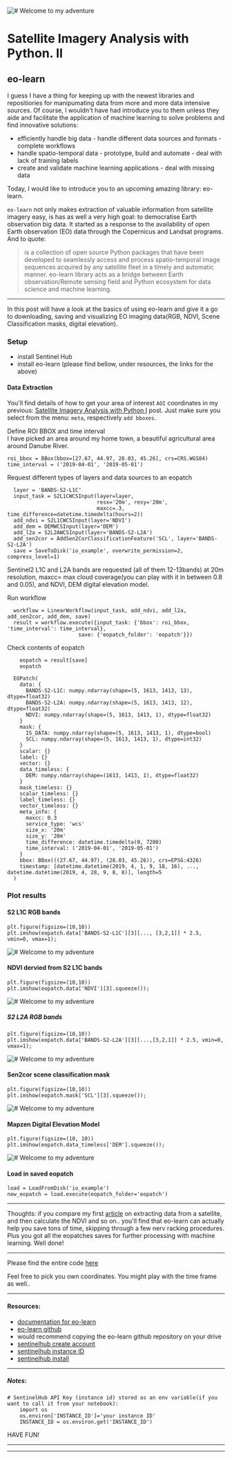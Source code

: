 ![# Welcome to my adventure](/images/Sat1.jpg)

# Satellite Imagery Analysis with Python. II


## eo-learn

I guess I have a thing for keeping up with the newest libraries and repositiories for manipumating data from more and more data intensive sources. 
Of course, I wouldn't have had introduce you to them unless they aide and facilitate the application of machine learning to solve problems and find innovative solutions:
  - efficiently handle big data      - handle different data sources and formats     - complete workflows
  - handle spatio-temporal data      - prototype, build and automate                 - deal with lack of training labels
  - create and validate machine learning applications                                - deal with missing data

Today, I would like to introduce you to an upcoming amazing library: eo-learn. 

`eo-learn` not only makes extraction of valuable information from satellite imagery easy, is has as well a very high goal: to democratise Earth observation big data.
It started as a response to the availability of open Earth observation (EO) data through the Copernicus and Landsat programs. 
And to quote:
> is a collection of open source Python packages that have been developed to seamlessly access and process spatio-temporal image sequences acquired by any satellite fleet in a timely and automatic manner.
> eo-learn library acts as a bridge between Earth observation/Remote sensing field and Python ecosystem for data science and machine learning.

-------------------
In this post will have a look at the basics of using eo-learn and give it a go to downloading, saving and visualizing EO imaging data(RGB, NDVI, Scene Classification masks, digital elevation).


### Setup 
   - install Sentinel Hub 
   - install eo-learn
(please find bellow, under resources, the links for the above)

#### Data Extraction

You'll find details of how to get your area of interest `AOI` coordinates in my previous: [Satellite Imagery Analysis with Python I](https://danielmoraite.github.io/docs/satellite1.html) post. Just make sure you select from the menu: `meta`, respectively `add bboxes`. 

Define ROI BBOX and time interval  
I have picked an area around my home town, a beautiful agricultural area around Danube River. 

    roi_bbox = BBox(bbox=[27.67, 44.97, 28.03, 45.26], crs=CRS.WGS84)
    time_interval = ('2019-04-01', '2019-05-01')

Request different types of layers and data sources to an eopatch

      layer = 'BANDS-S2-L1C'
      input_task = S2L1CWCSInput(layer=layer, 
                                 resx='20m', resy='20m', 
                                 maxcc=.3, time_difference=datetime.timedelta(hours=2))
      add_ndvi = S2L1CWCSInput(layer='NDVI')
      add_dem = DEMWCSInput(layer='DEM')
      add_l2a = S2L2AWCSInput(layer='BANDS-S2-L2A')
      add_sen2cor = AddSen2CorClassificationFeature('SCL', layer='BANDS-S2-L2A')
      save = SaveToDisk('io_example', overwrite_permission=2, compress_level=1)
      
Sentinel2 L1C and L2A bands are requested (all of them 12-13bands) at 20m resolution, maxcc= max cloud coverage(you can play with it in between 0.8 and 0.05), and NDVI, DEM digital elevation model. 

Run workflow       
        
      workflow = LinearWorkflow(input_task, add_ndvi, add_l2a, add_sen2cor, add_dem, save)
      result = workflow.execute({input_task: {'bbox': roi_bbox, 'time_interval': time_interval},
                           save: {'eopatch_folder': 'eopatch'}})
        
 Check contents of eopatch
 
        eopatch = result[save]
        eopatch
        
      EOPatch(
        data: {
          BANDS-S2-L1C: numpy.ndarray(shape=(5, 1613, 1413, 13), dtype=float32)
          BANDS-S2-L2A: numpy.ndarray(shape=(5, 1613, 1413, 12), dtype=float32)
          NDVI: numpy.ndarray(shape=(5, 1613, 1413, 1), dtype=float32)
        }
        mask: {
          IS_DATA: numpy.ndarray(shape=(5, 1613, 1413, 1), dtype=bool)
          SCL: numpy.ndarray(shape=(5, 1613, 1413, 1), dtype=int32)
        }
        scalar: {}
        label: {}
        vector: {}
        data_timeless: {
          DEM: numpy.ndarray(shape=(1613, 1413, 1), dtype=float32)
        }
        mask_timeless: {}
        scalar_timeless: {}
        label_timeless: {}
        vector_timeless: {}
        meta_info: {
          maxcc: 0.3
          service_type: 'wcs'
          size_x: '20m'
          size_y: '20m'
          time_difference: datetime.timedelta(0, 7200)
          time_interval: ('2019-04-01', '2019-05-01')
        }
        bbox: BBox(((27.67, 44.97), (28.03, 45.26)), crs=EPSG:4326)
        timestamp: [datetime.datetime(2019, 4, 1, 9, 18, 16), ..., datetime.datetime(2019, 4, 28, 9, 8, 8)], length=5
      )
        
### Plot results

#### S2 L1C RGB bands

    plt.figure(figsize=(10,10))
    plt.imshow(eopatch.data['BANDS-S2-L1C'][3][..., [3,2,1]] * 2.5, vmin=0, vmax=1);
![# Welcome to my adventure](/images/BR1S2L1CRGBbands.png)

#### NDVI dervied from S2 L1C bands

    plt.figure(figsize=(10,10))
    plt.imshow(eopatch.data['NDVI'][3].squeeze());
![# Welcome to my adventure](/images/BR2NDVIderviedfromS2L1Cbands.png)

##### S2 L2A RGB bands

    plt.figure(figsize=(10,10))
    plt.imshow(eopatch.data['BANDS-S2-L2A'][3][...,[3,2,1]] * 2.5, vmin=0, vmax=1);
![# Welcome to my adventure](/images/BR3S2L2ARGBbands.png)

#### Sen2cor scene classification mask

    plt.figure(figsize=(10,10))
    plt.imshow(eopatch.mask['SCL'][3].squeeze());
![# Welcome to my adventure](/images/BR4Sen2corsceneclassificationmask.png)    

#### Mapzen Digital Elevation Model

    plt.figure(figsize=(10, 10))
    plt.imshow(eopatch.data_timeless['DEM'].squeeze());
![# Welcome to my adventure](BR5MapzenDigitalElevationModel.png)

#### Load in saved eopatch
    load = LoadFromDisk('io_example')
    new_eopatch = load.execute(eopatch_folder='eopatch')

--------------------------
Thoughts: if you compare my first [article](https://danielmoraite.github.io/docs/satellite1.html) on extracting data from a satellite, and then calculate the NDVI and so on.. you'll find that eo-learn can actually help you save tons of time, skipping through a few nerv racking procedures. Plus you got all the eopatches saves for further processing with machine learning. Well done! 

_________________________

Please find the entire code [here](https://github.com/DanielMoraite/DanielMoraite.github.io/blob/master/assets/forblogBR.ipynb)

Feel free to pick you own coordinates. You might play with the time frame as well..

_________________________
#### Resources:

  - [documentation for eo-learn](https://eo-learn.readthedocs.io/en/latest/index.html)
  - [eo-learn github](https://github.com/sentinel-hub/eo-learn)
  - would recommend copying the eo-learn github repository on your drive
  - [sentinelhub create account](https://services.sentinel-hub.com/oauth/subscription?param_redirect_uri=https://apps.sentinel-hub.com/dashboard/oauthCallback.html&param_state=%2Fconfigurations&param_scope=SH&param_client_id=30cf1d69-af7e-4f3a-997d-0643d660a478&origin=)
  - [sentinelhub instance ID](https://www.sentinel-hub.com/faq/where-get-instance-id)
  - [sentinelhub install](https://pypi.org/project/sentinelhub/)
  
_________________________
##### Notes:

    # SentinelHub API Key (instance id) stored as an env variable(if you want to call it from your notebook):        
        import os
        os.environ['INSTANCE_ID']='your instance ID'
        INSTANCE_ID = os.environ.get('INSTANCE_ID')



HAVE FUN!

-------------------------
_________________________


